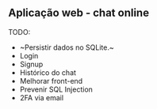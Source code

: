 ## Aplicação web - chat online

TODO:

- ~Persistir dados no SQLite.~
- Login
- Signup
- Histórico do chat
- Melhorar front-end
- Prevenir SQL Injection
-  2FA via email
